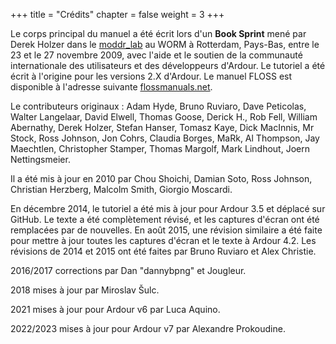 +++
title = "Crédits"
chapter = false
weight = 3
+++

Le corps principal du manuel a été écrit lors d'un **Book Sprint** mené par Derek Holzer dans le [moddr_lab](http://moddr.net "moddr_lab @ WORM, Rotterdam") au WORM à Rotterdam, Pays-Bas, entre le 23 et le 27 novembre 2009, avec l'aide et le soutien de la communauté internationale des utilisateurs et des développeurs d'Ardour. 
Le tutoriel a été écrit à l'origine pour les versions 2.X d'Ardour. Le manuel FLOSS est disponible à l'adresse suivante [flossmanuals.net](http://archive.flossmanuals.net/ardour/index.html).

Le contributeurs originaux : Adam Hyde, Bruno Ruviaro, Dave Peticolas, Walter Langelaar, David Elwell, Thomas Goose, Derick H., Rob Fell, William Abernathy, Derek Holzer, Stefan Hanser, Tomasz Kaye, Dick MacInnis, Mr Stock, Ross Johnson, Jon Cohrs, Claudia Borges, MaRk, Al Thompson, Jay Maechtlen, Christopher Stamper, Thomas Margolf, Mark Lindhout, Joern Nettingsmeier.

Il a été mis à jour en 2010 par Chou Shoichi, Damian Soto, Ross Johnson, Christian Herzberg, Malcolm Smith, Giorgio Moscardi.

En décembre 2014, le tutoriel a été mis à jour pour Ardour 3.5 et déplacé sur GitHub. Le texte a été complètement révisé, et les captures d'écran ont été remplacées par de nouvelles. En août 2015, une révision similaire a été faite pour mettre à jour toutes les captures d'écran et le texte à Ardour 4.2. Les révisions de 2014 et 2015 ont été faites par Bruno Ruviaro et Alex Christie.

2016/2017 corrections par Dan "dannybpng" et Jougleur.

2018 mises à jour par Miroslav Šulc.

2021 mises à jour pour Ardour v6 par Luca Aquino.

2022/2023 mises à jour pour Ardour v7 par Alexandre Prokoudine.